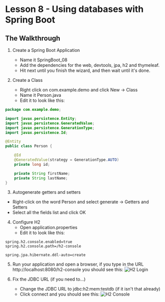 # Lesson 8 - Using databases with Spring Boot 
## The Walkthrough 

1. Create a Spring Boot Application 
	* Name it SpringBoot_08 
	* Add the dependencies for the web, devtools, jpa, h2 and thymeleaf. 
	* Hit next until you finish the wizard, and then wait until it's done.    

2. Create a Class 
	* Right click on com.example.demo and click New -> Class 
	* Name it Person.java 
	* Edit it to look like this: 
```java
package com.example.demo;

import javax.persistence.Entity;
import javax.persistence.GeneratedValue;
import javax.persistence.GenerationType;
import javax.persistence.Id;

@Entity
public class Person {

    @Id
    @GeneratedValue(strategy = GenerationType.AUTO)
    private long id;

    private String firstName;
    private String lastName;
}
```

3. Autogenerate getters and setters
  * Right-click on the word Person and select generate -> Getters and Setters
  * Select all the fields list and click OK

4. Configure H2 
	* Open application.properties 
	* Edit it to look like this: 
```
spring.h2.console.enabled=true
spring.h2.console.path=/h2-console

spring.jpa.hibernate.ddl-auto=create
```

5. Run your application and open a browser, if you type in the URL http://localhost:8080/h2-console you should see this: 
![H2 Login](https://github.com/ajhenley/unofficialguides/blob/master/IntroToSpringBoot/img/Lesson08a.png "H2 Login")

6. Fix the JDBC URL (if you need to...)
	* Change the JDBC URL to jdbc:h2:mem:testdb (if it isn't that already)
	* Click connect and you should see this:
![H2 Console](https://github.com/ajhenley/unofficialguides/blob/master/IntroToSpringBoot/img/Lesson08b.png "H2 Console")
	
